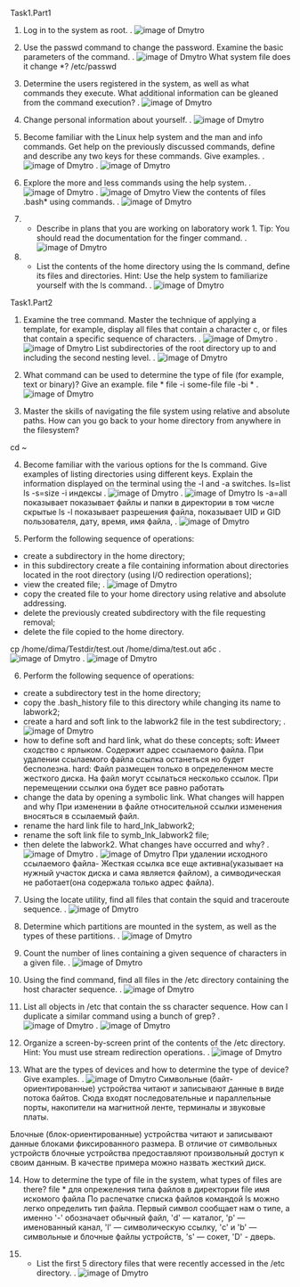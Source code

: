 Task1.Part1

1) Log in to the system as root.
[](https://Screens2.github.com/).
![image of Dmytro](https://github.com/DmytroOkhrimenko/Devops_online_Kyev_2020Q42021Q1/blob/main/m5/Task5.1/Screens/1.png)

2) Use the passwd command to change the password. Examine the basic
parameters of the command.
[](https://Screens2.github.com/).
![image of Dmytro](https://github.com/DmytroOkhrimenko/Devops_online_Kyev_2020Q42021Q1/blob/main/m5/Task5.1/Screens/1a.png) 
What system file does it change *? 
/etc/passwd 

3) Determine the users registered in the system, as well as what commands they
execute. What additional information can be gleaned from the command
execution?
[](https://Screens2.github.com/).
![image of Dmytro](https://github.com/DmytroOkhrimenko/Devops_online_Kyev_2020Q42021Q1/blob/main/m5/Task5.1/Screens/2.png)

4) Change personal information about yourself.
[](https://Screens2.github.com/).
![image of Dmytro](https://github.com/DmytroOkhrimenko/Devops_online_Kyev_2020Q42021Q1/blob/main/m5/Task5.1/Screens/4.png)

5) Become familiar with the Linux help system and the man and info commands.
Get help on the previously discussed commands, define and describe any two
keys for these commands. Give examples.
[](https://Screens2.github.com/).
![image of Dmytro](https://github.com/DmytroOkhrimenko/Devops_online_Kyev_2020Q42021Q1/blob/main/m5/Task5.1/Screens/5.png)
[](https://Screens2.github.com/).
![image of Dmytro](https://github.com/DmytroOkhrimenko/Devops_online_Kyev_2020Q42021Q1/blob/main/m5/Task5.1/Screens/5a.png)

6) Explore the more and less commands using the help system.
[](https://Screens2.github.com/).
![image of Dmytro](https://github.com/DmytroOkhrimenko/Devops_online_Kyev_2020Q42021Q1/blob/main/m5/Task5.1/Screens/6a.png)
[](https://Screens2.github.com/).
![image of Dmytro](https://github.com/DmytroOkhrimenko/Devops_online_Kyev_2020Q42021Q1/blob/main/m5/Task5.1/Screens/6b.png)
View the contents
of files .bash* using commands.
[](https://Screens2.github.com/).
![image of Dmytro](https://github.com/DmytroOkhrimenko/Devops_online_Kyev_2020Q42021Q1/blob/main/m5/Task5.1/Screens/6c.png)

7) * Describe in plans that you are working on laboratory work 1. Tip: You should
read the documentation for the finger command.
[](https://Screens2.github.com/).
![image of Dmytro](https://github.com/DmytroOkhrimenko/Devops_online_Kyev_2020Q42021Q1/blob/main/m5/Task5.1/Screens/7.png)

8) * List the contents of the home directory using the ls command, define its files
and directories. Hint: Use the help system to familiarize yourself with the ls
command.
[](https://Screens2.github.com/).
![image of Dmytro](https://github.com/DmytroOkhrimenko/Devops_online_Kyev_2020Q42021Q1/blob/main/m5/Task5.1/Screens/8.png)



Task1.Part2

1) Examine the tree command. Master the technique of applying a template, for
example, display all files that contain a character c, or files that contain a
specific sequence of characters.
[](https://Screens2.github.com/).
![image of Dmytro](https://github.com/DmytroOkhrimenko/Devops_online_Kyev_2020Q42021Q1/blob/main/m5/Task5.1/Screens/9.png)
[](https://Screens2.github.com/).
![image of Dmytro](https://github.com/DmytroOkhrimenko/Devops_online_Kyev_2020Q42021Q1/blob/main/m5/Task5.1/Screens/9a.png)
 List subdirectories of the root directory up to
and including the second nesting level.
[](https://Screens2.github.com/).
![image of Dmytro](https://github.com/DmytroOkhrimenko/Devops_online_Kyev_2020Q42021Q1/blob/main/m5/Task5.1/Screens/9b.png)

2) What command can be used to determine the type of file (for example, text or
binary)? Give an example.
file *
file -i some-file
file -bi *
[](https://Screens2.github.com/).
![image of Dmytro](https://github.com/DmytroOkhrimenko/Devops_online_Kyev_2020Q42021Q1/blob/main/m5/Task5.1/Screens/10.png)

3) Master the skills of navigating the file system using relative and absolute paths.
How can you go back to your home directory from anywhere in the filesystem?

cd ~

4) Become familiar with the various options for the ls command. Give examples
of listing directories using different keys. Explain the information displayed on
the terminal using the -l and -a switches.
ls=list 
ls -s=size  -i индексы
[](https://Screens2.github.com/).
![image of Dmytro](https://github.com/DmytroOkhrimenko/Devops_online_Kyev_2020Q42021Q1/blob/main/m5/Task5.1/Screens/11.png)
[](https://Screens2.github.com/).
![image of Dmytro](https://github.com/DmytroOkhrimenko/Devops_online_Kyev_2020Q42021Q1/blob/main/m5/Task5.1/Screens/10a.png)
ls -a=all показывает показывает файлы и папки в директории в том числе скрытые
ls -l показывает разрешения файла, показывает UID и GID пользователя, дату, время, имя файла,
[](https://Screens2.github.com/).
![image of Dmytro](https://github.com/DmytroOkhrimenko/Devops_online_Kyev_2020Q42021Q1/blob/main/m5/Task5.1/Screens/11.png)

5) Perform the following sequence of operations:
- create a subdirectory in the home directory;
- in this subdirectory create a file containing information about directories
located in the root directory (using I/O redirection operations);
- view the created file;
[](https://Screens2.github.com/).
![image of Dmytro](https://github.com/DmytroOkhrimenko/Devops_online_Kyev_2020Q42021Q1/blob/main/m5/Task5.1/Screens/12.png)
- copy the created file to your home directory using relative and absolute
addressing.
- delete the previously created subdirectory with the file requesting removal;
- delete the file copied to the home directory.

cp /home/dima/Testdir/test.out /home/dima/test.out  абс
[](https://Screens2.github.com/).
![image of Dmytro](https://github.com/DmytroOkhrimenko/Devops_online_Kyev_2020Q42021Q1/blob/main/m5/Task5.1/Screens/12a.png)
[](https://Screens2.github.com/).
![image of Dmytro](https://github.com/DmytroOkhrimenko/Devops_online_Kyev_2020Q42021Q1/blob/main/m5/Task5.1/Screens/12b.png)

6) Perform the following sequence of operations:
- create a subdirectory test in the home directory;
- copy the .bash_history file to this directory while changing its name to
labwork2;
- create a hard and soft link to the labwork2 file in the test subdirectory;
[](https://Screens2.github.com/).
![image of Dmytro](https://github.com/DmytroOkhrimenko/Devops_online_Kyev_2020Q42021Q1/blob/main/m5/Task5.1/Screens/13.png)
- how to define soft and hard link, what do these
concepts;
soft: Имеет сходство с ярлыком. Содержит адрес ссылаемого файла. При удалении ссылаемого файла ссылка останеться но будет бесполезна.
hard: Файл размещен только в определенном месте жесткого диска. На файл могут ссылаться несколько ссылок. При перемещении ссылки она 
будет все равно работать 
- change the data by opening a symbolic link. What changes will happen and why
При изменении в файле относительной ссылки изменения вносяться в ссылаемый файл.
- rename the hard link file to hard_lnk_labwork2;
- rename the soft link file to symb_lnk_labwork2 file;
- then delete the labwork2. What changes have occurred and why?
[](https://Screens2.github.com/).
![image of Dmytro](https://github.com/DmytroOkhrimenko/Devops_online_Kyev_2020Q42021Q1/blob/main/m5/Task5.1/Screens/13a.png)
[](https://Screens2.github.com/).
![image of Dmytro](https://github.com/DmytroOkhrimenko/Devops_online_Kyev_2020Q42021Q1/blob/main/m5/Task5.1/Screens/13b.png)
При удалении исходного ссылаемого файла-
Жесткая ссылка все еще активна(указывает на нужный участок диска и сама является файлом),
 а симводическая не работает(она содержала только адрес файла).

7) Using the locate utility, find all files that contain the squid and traceroute
sequence.
[](https://Screens2.github.com/).
![image of Dmytro](https://github.com/DmytroOkhrimenko/Devops_online_Kyev_2020Q42021Q1/blob/main/m5/Task5.1/Screens/14.png)


8) Determine which partitions are mounted in the system, as well as the types of these partitions.
[](https://Screens2.github.com/).
![image of Dmytro](https://github.com/DmytroOkhrimenko/Devops_online_Kyev_2020Q42021Q1/blob/main/m5/Task5.1/Screens/15.png)

9) Count the number of lines containing a given sequence of characters in a given file.
[](https://Screens2.github.com/).
![image of Dmytro](https://github.com/DmytroOkhrimenko/Devops_online_Kyev_2020Q42021Q1/blob/main/m5/Task5.1/Screens/16.png)

10) Using the find command, find all files in the /etc directory containing the
host character sequence.
[](https://Screens2.github.com/).
![image of Dmytro](https://github.com/DmytroOkhrimenko/Devops_online_Kyev_2020Q42021Q1/blob/main/m5/Task5.1/Screens/17.png)

11) List all objects in /etc that contain the ss character sequence. How can I
duplicate a similar command using a bunch of grep?
[](https://Screens2.github.com/).
![image of Dmytro](https://github.com/DmytroOkhrimenko/Devops_online_Kyev_2020Q42021Q1/blob/main/m5/Task5.1/Screens/18.png)
[](https://Screens2.github.com/).
![image of Dmytro](https://github.com/DmytroOkhrimenko/Devops_online_Kyev_2020Q42021Q1/blob/main/m5/Task5.1/Screens/18a.png)

12) Organize a screen-by-screen print of the contents of the /etc directory. Hint:
You must use stream redirection operations.
[](https://Screens2.github.com/).
![image of Dmytro](https://github.com/DmytroOkhrimenko/Devops_online_Kyev_2020Q42021Q1/blob/main/m5/Task5.1/Screens/19.png)

13) What are the types of devices and how to determine the type of device? Give
examples.
[](https://Screens2.github.com/).
![image of Dmytro](https://github.com/DmytroOkhrimenko/Devops_online_Kyev_2020Q42021Q1/blob/main/m5/Task5.1/Screens/20.png)
Символьные (байт-ориентированные) устройства читают и записывают данные в виде потока байтов. 
Сюда входят последовательные и параллельные порты, накопители на магнитной ленте, терминалы и звуковые платы.

Блочные (блок-ориентированные) устройства читают и записывают данные блоками фиксированного размера. 
В отличие от символьных устройств блочные устройства предоставляют произвольный доступ к своим данным. 
В качестве примера можно назвать жесткий диск.

14) How to determine the type of file in the system, what types of files are there?
file * для опрежеления типа файлов в директории
file имя искомого файла
По распечатке списка файлов командой ls можно легко определить тип файла. 
Первый символ сообщает нам о типе, а именно '-' обозначает обычный файл, 
'd' — каталог, 'p' — именованный канал, 'l' — символическую ссылку, 
'c' и 'b' — символьные и блочные файлы устройств, 's' — сокет, 'D' - дверь. 

15) * List the first 5 directory files that were recently accessed in the /etc
directory.
[](https://Screens2.github.com/).
![image of Dmytro](https://github.com/DmytroOkhrimenko/Devops_online_Kyev_2020Q42021Q1/blob/main/m5/Task5.1/Screens/21.png)
